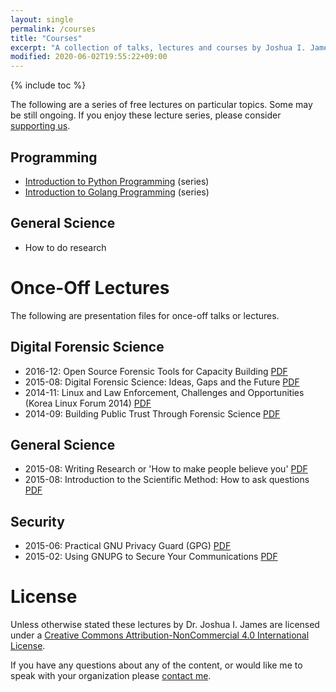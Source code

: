 ```yaml
---
layout: single
permalink: /courses
title: "Courses"
excerpt: "A collection of talks, lectures and courses by Joshua I. James."
modified: 2020-06-02T19:55:22+09:00
---
```


{% include toc %}

The following are a series of free lectures on particular topics. Some may be still ongoing. If you enjoy these lecture series, please consider [supporting us](https://www.patreon.com/bePatron?u=16239620).

## Programming
* [Introduction to Python Programming](/python/) (series)
* [Introduction to Golang Programming](/golang/) (series)

## General Science
* How to do research

# Once-Off Lectures

The following are presentation files for once-off talks or lectures.

## Digital Forensic Science

* 2016-12: Open Source Forensic Tools for Capacity Building [PDF](/assets/pdf/DFIR-Building_Public_Trust_Through_Forensic_Science.pdf)
* 2015-08: Digital Forensic Science: Ideas, Gaps and the Future [PDF](/assets/pdf/DFIR-DFFuture2015.pdf)
* 2014-11: Linux and Law Enforcement, Challenges and Opportunities (Korea Linux Forum 2014) [PDF](/assets/pdf/DFIR-Linux_and_Law_Enforcement.pdf)
* 2014-09: Building Public Trust Through Forensic Science [PDF](/assets/pdf/DFIR-Open_Source_Forensic_Tools_for_Capacity_Building.pdf)

## General Science

* 2015-08: Writing Research or 'How to make people believe you' [PDF](/assets/pdf/Science-Logic_and_Writing.pdf)
* 2015-08: Introduction to the Scientific Method: How to ask questions [PDF](/assets/pdf/Science-Scientific_Method.pdf)

## Security

* 2015-06: Practical GNU Privacy Guard (GPG) [PDF](/assets/pdf/Security-Practical_GnuPG.pdf)
* 2015-02: Using GNUPG to Secure Your Communications [PDF](/assets/pdf/Security-Using_GnuPG.pdf)

# License

Unless otherwise stated these lectures by Dr. Joshua I. James are licensed under a [Creative Commons Attribution-NonCommercial 4.0 International License](http://creativecommons.org/licenses/by-nc/4.0/).

If you have any questions about any of the content, or would like me to speak with your organization please [contact me](/contact).